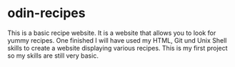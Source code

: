 # odin-recipes
This is a basic recipe website. 
It is a website that allows you to look for yummy recipes. One finished I will have used my HTML, Git und Unix Shell skills to 
create a website displaying various recipes.
This is my first project so my skills are still very basic.